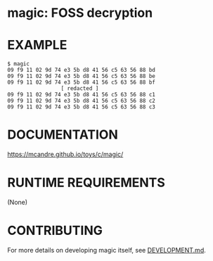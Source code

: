 # magic: FOSS decryption

# EXAMPLE

```console
$ magic
09 f9 11 02 9d 74 e3 5b d8 41 56 c5 63 56 88 bd
09 f9 11 02 9d 74 e3 5b d8 41 56 c5 63 56 88 be
09 f9 11 02 9d 74 e3 5b d8 41 56 c5 63 56 88 bf
                 [ redacted ]
09 f9 11 02 9d 74 e3 5b d8 41 56 c5 63 56 88 c1
09 f9 11 02 9d 74 e3 5b d8 41 56 c5 63 56 88 c2
09 f9 11 02 9d 74 e3 5b d8 41 56 c5 63 56 88 c3
```

# DOCUMENTATION

https://mcandre.github.io/toys/c/magic/

# RUNTIME REQUIREMENTS

(None)

# CONTRIBUTING

For more details on developing magic itself, see [DEVELOPMENT.md](DEVELOPMENT.md).
